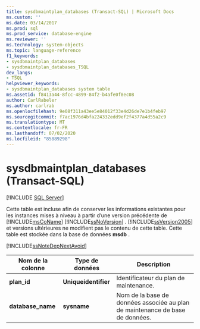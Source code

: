 ```yaml
---
title: sysdbmaintplan_databases (Transact-SQL) | Microsoft Docs
ms.custom: ''
ms.date: 03/14/2017
ms.prod: sql
ms.prod_service: database-engine
ms.reviewer: ''
ms.technology: system-objects
ms.topic: language-reference
f1_keywords:
- sysdbmaintplan_databases
- sysdbmaintplan_databases_TSQL
dev_langs:
- TSQL
helpviewer_keywords:
- sysdbmaintplan_databases system table
ms.assetid: f8413a44-8fcc-4899-84f2-b4afe0f8ec08
author: CarlRabeler
ms.author: carlrab
ms.openlocfilehash: 9e08f311a43ee5e84012f33e4d26de7e1b4feb97
ms.sourcegitcommit: f7ac1976d4bfa224332edd9ef2f4377a4d55a2c9
ms.translationtype: MT
ms.contentlocale: fr-FR
ms.lasthandoff: 07/02/2020
ms.locfileid: "85889298"
---
```

# <a name="sysdbmaintplan_databases-transact-sql"></a>sysdbmaintplan_databases (Transact-SQL)
[!INCLUDE [SQL Server](../../includes/applies-to-version/sqlserver.md)]

  Cette table est incluse afin de conserver les informations existantes pour les instances mises à niveau à partir d’une version précédente de [!INCLUDE[msCoName](../../includes/msconame-md.md)] [!INCLUDE[ssNoVersion](../../includes/ssnoversion-md.md)] . [!INCLUDE[ssVersion2005](../../includes/ssversion2005-md.md)] et versions ultérieures ne modifient pas le contenu de cette table. Cette table est stockée dans la base de données **msdb** .  
  
 [!INCLUDE[ssNoteDepNextAvoid](../../includes/ssnotedepnextavoid-md.md)]  
  
|Nom de la colonne|Type de données|Description|  
|-----------------|---------------|-----------------|  
|**plan_id**|**Uniqueidentifier**|Identificateur du plan de maintenance.|  
|**database_name**|**sysname**|Nom de la base de données associée au plan de maintenance de base de données.|  
  
  
